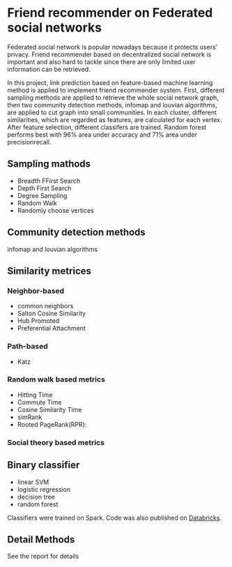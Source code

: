 # Friend recommender on Federated social networks 


Federated social network is popular nowadays because it protects users’ privacy. Friend recommender based on decentralized social network is important and also hard to tackle since there are only limited user information can be retrieved.

In this project, link prediction based on feature-based machine learning method is applied to implement friend recommender system. First, different sampling methods are applied to retrieve the whole social network graph, then two community detection methods, infomap and louvian algorithms, are applied to cut graph into small communities. In each cluster, different similarities, which are regarded as features, are calculated for each vertex. After feature selection, different classifers are trained. Random forest performs best with 96% area under accuracy and 71% area under precisionrecall.

## Sampling mathods
* Breadth FFirst Search 
* Depth First Search 
* Degree Sampling 
* Random Walk 
* Randomly choose vertices 

## Community detection methods
infomap and louvian algorithms

## Similarity metrices
### Neighbor-based
* common neighbors
* Salton Cosine Similarity
* Hub Promoted
* Preferential Attachment
### Path-based 
* Katz
### Random walk based metrics
* Hitting Time
* Commute Time
* Cosine Similarity Time
* simRank
* Rooted PageRank(RPR):
### Social theory based metrics

## Binary classifier
* linear SVM
* logistic regression
* decision tree
* random forest

Classifiers were trained on Spark.
Code was also published on [Databricks](https://databricks-prod-cloudfront.cloud.databricks.com/public/4027ec902e239c93eaaa8714f173bcfc/3472776414846792/37822860499064/5811782744933419/latest.html).

## Detail Methods
See the report for details 


